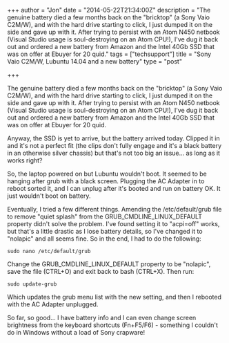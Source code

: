+++
author = "Jon"
date = "2014-05-22T21:34:00Z"
description = "The genuine battery died a few months back on the \"bricktop\" (a Sony Vaio C2M/W), and with the hard drive starting to click, I just dumped it on the side and gave up with it. After trying to persist with an Atom N450 netbook (Visual Studio usage is soul-destroying on an Atom CPU!), I've dug it back out and ordered a new battery from Amazon and the Intel 40Gb SSD that was on offer at Ebuyer for 20 quid."
tags = ["techsupport"]
title = "Sony Vaio C2M/W, Lubuntu 14.04 and a new battery"
type = "post"

+++

The genuine battery died a few months back on the "bricktop" (a Sony Vaio C2M/W), and with the hard drive starting to click, I just dumped it on the side and gave up with it. After trying to persist with an Atom N450 netbook (Visual Studio usage is soul-destroying on an Atom CPU!), I've dug it back out and ordered a new battery from Amazon and the Intel 40Gb SSD that was on offer at Ebuyer for 20 quid.

Anyway, the SSD is yet to arrive, but the battery arrived today. Clipped it in and it's not a perfect fit (the clips don't fully engage and it's a black battery in an otherwise silver chassis) but that's not too big an issue... as long as it works right?

So, the laptop powered on but Lubuntu wouldn't boot. It seemed to be hanging after grub with a black screen. Plugging the AC Adapter in to reboot sorted it, and I can unplug after it's booted and run on battery OK. It just wouldn't boot on battery.

Eventually, I tried a few different things. Amending the /etc/default/grub file to remove "quiet splash" from the GRUB\_CMDLINE\_LINUX\_DEFAULT property didn't solve the problem. I've found setting it to "acpi=off" works, but that's a little drastic as I lose battery details, so I've changed it to "nolapic" and all seems fine. So in the end, I had to do the following:

	sudo nano /etc/default/grub

Change the GRUB\_CMDLINE\_LINUX\_DEFAULT property to be "nolapic", save the file (CTRL+O) and exit back to bash (CTRL+X). Then run:

	sudo update-grub

Which updates the grub menu list with the new setting, and then I rebooted with the AC Adapter unplugged.

So far, so good... I have battery info and I can even change screen brightness from the keyboard shortcuts (Fn+F5/F6) - something I couldn't do in Windows without a load of Sony crapware!